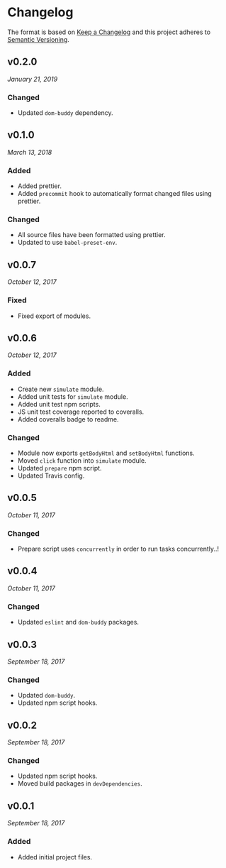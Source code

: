 # Changelog

The format is based on [Keep a Changelog](http://keepachangelog.com/en/1.0.0/)
and this project adheres to [Semantic Versioning](http://semver.org/spec/v2.0.0.html).


v0.2.0
------------------------------
*January 21, 2019*

### Changed
- Updated `dom-buddy` dependency.


v0.1.0
------------------------------
*March 13, 2018*

### Added
- Added prettier.
- Added `precommit` hook to automatically format changed files using prettier.

### Changed
- All source files have been formatted using prettier.
- Updated to use `babel-preset-env`.


v0.0.7
------------------------------
*October 12, 2017*

### Fixed
- Fixed export of modules.


v0.0.6
------------------------------
*October 12, 2017*

### Added
- Create new `simulate` module.
- Added unit tests for `simulate` module.
- Added unit test npm scripts.
- JS unit test coverage reported to coveralls.
- Added coveralls badge to readme.

### Changed
- Module now exports `getBodyHtml` and `setBodyHtml` functions.
- Moved `click` function into `simulate` module.
- Updated `prepare` npm script.
- Updated Travis config.


v0.0.5
------------------------------
*October 11, 2017*

### Changed
- Prepare script uses `concurrently` in order to run tasks concurrently..!


v0.0.4
------------------------------
*October 11, 2017*

### Changed
- Updated `eslint` and `dom-buddy` packages.


v0.0.3
------------------------------
*September 18, 2017*

### Changed
- Updated `dom-buddy`.
- Updated npm script hooks.


v0.0.2
------------------------------
*September 18, 2017*

### Changed
- Updated npm script hooks.
- Moved build packages in `devDependencies`.


v0.0.1
------------------------------
*September 18, 2017*

### Added
- Added initial project files.
